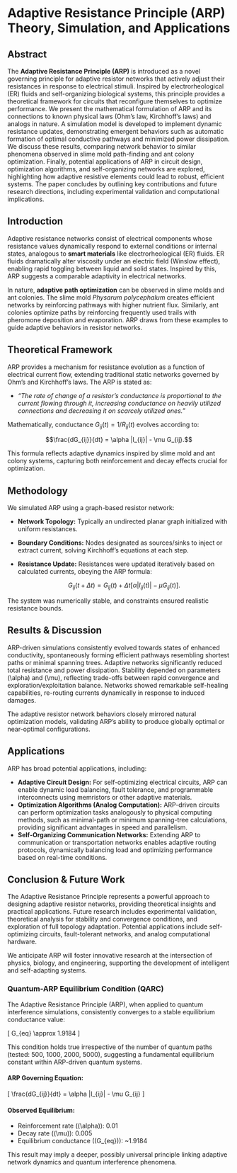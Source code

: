 # Adaptive Resistance Principle (ARP) Theory, Simulation, and Applications

## Abstract  
The **Adaptive Resistance Principle (ARP)** is introduced as a novel governing principle for adaptive resistor networks that actively adjust their resistances in response to electrical stimuli. Inspired by electrorheological (ER) fluids and self-organizing biological systems, this principle provides a theoretical framework for circuits that reconfigure themselves to optimize performance. We present the mathematical formulation of ARP and its connections to known physical laws (Ohm’s law, Kirchhoff’s laws) and analogs in nature. A simulation model is developed to implement dynamic resistance updates, demonstrating emergent behaviors such as automatic formation of optimal conductive pathways and minimized power dissipation. We discuss these results, comparing network behavior to similar phenomena observed in slime mold path-finding and ant colony optimization. Finally, potential applications of ARP in circuit design, optimization algorithms, and self-organizing networks are explored, highlighting how adaptive resistive elements could lead to robust, efficient systems. The paper concludes by outlining key contributions and future research directions, including experimental validation and computational implications.

## Introduction  
Adaptive resistance networks consist of electrical components whose resistance values dynamically respond to external conditions or internal states, analogous to **smart materials** like electrorheological (ER) fluids. ER fluids dramatically alter viscosity under an electric field (Winslow effect), enabling rapid toggling between liquid and solid states. Inspired by this, ARP suggests a comparable adaptivity in electrical networks.

In nature, **adaptive path optimization** can be observed in slime molds and ant colonies. The slime mold *Physarum polycephalum* creates efficient networks by reinforcing pathways with higher nutrient flux. Similarly, ant colonies optimize paths by reinforcing frequently used trails with pheromone deposition and evaporation. ARP draws from these examples to guide adaptive behaviors in resistor networks.

## Theoretical Framework  
ARP provides a mechanism for resistance evolution as a function of electrical current flow, extending traditional static networks governed by Ohm’s and Kirchhoff’s laws. The ARP is stated as:

- *“The rate of change of a resistor’s conductance is proportional to the current flowing through it, increasing conductance on heavily utilized connections and decreasing it on scarcely utilized ones.”* 

Mathematically, conductance $G_{ij}(t) = 1/R_{ij}(t)$ evolves according to:

$$\frac{dG_{ij}}{dt} = \alpha |I_{ij}| - \mu G_{ij}.$$

This formula reflects adaptive dynamics inspired by slime mold and ant colony systems, capturing both reinforcement and decay effects crucial for optimization.

## Methodology  
We simulated ARP using a graph-based resistor network:

- **Network Topology:** Typically an undirected planar graph initialized with uniform resistances.
- **Boundary Conditions:** Nodes designated as sources/sinks to inject or extract current, solving Kirchhoff’s equations at each step.
- **Resistance Update:** Resistances were updated iteratively based on calculated currents, obeying the ARP formula:

  $$G_{ij}(t+\Delta t) = G_{ij}(t) + \Delta t [\alpha |I_{ij}(t)| - \mu G_{ij}(t)].$$

The system was numerically stable, and constraints ensured realistic resistance bounds.

## Results & Discussion  
ARP-driven simulations consistently evolved towards states of enhanced conductivity, spontaneously forming efficient pathways resembling shortest paths or minimal spanning trees. Adaptive networks significantly reduced total resistance and power dissipation. Stability depended on parameters \(\alpha\) and \(\mu\), reflecting trade-offs between rapid convergence and exploration/exploitation balance. Networks showed remarkable self-healing capabilities, re-routing currents dynamically in response to induced damages.

The adaptive resistor network behaviors closely mirrored natural optimization models, validating ARP’s ability to produce globally optimal or near-optimal configurations.

## Applications  
ARP has broad potential applications, including:

- **Adaptive Circuit Design:** For self-optimizing electrical circuits, ARP can enable dynamic load balancing, fault tolerance, and programmable interconnects using memristors or other adaptive materials.
- **Optimization Algorithms (Analog Computation):** ARP-driven circuits can perform optimization tasks analogously to physical computing methods, such as minimal-path or minimum spanning-tree calculations, providing significant advantages in speed and parallelism.
- **Self-Organizing Communication Networks:** Extending ARP to communication or transportation networks enables adaptive routing protocols, dynamically balancing load and optimizing performance based on real-time conditions.

## Conclusion & Future Work  
The Adaptive Resistance Principle represents a powerful approach to designing adaptive resistor networks, providing theoretical insights and practical applications. Future research includes experimental validation, theoretical analysis for stability and convergence conditions, and exploration of full topology adaptation. Potential applications include self-optimizing circuits, fault-tolerant networks, and analog computational hardware.

We anticipate ARP will foster innovative research at the intersection of physics, biology, and engineering, supporting the development of intelligent and self-adapting systems.







### Quantum-ARP Equilibrium Condition (QARC)

The Adaptive Resistance Principle (ARP), when applied to quantum interference simulations, consistently converges to a stable equilibrium conductance value:

\[
G_{eq} \approx 1.9184
\]

This condition holds true irrespective of the number of quantum paths (tested: 500, 1000, 2000, 5000), suggesting a fundamental equilibrium constant within ARP-driven quantum systems.

#### ARP Governing Equation:

\[
\frac{dG_{ij}}{dt} = \alpha |I_{ij}| - \mu G_{ij}
\]

#### Observed Equilibrium:

- Reinforcement rate (\(\alpha\)): 0.01
- Decay rate (\(\mu\)): 0.005
- Equilibrium conductance (\(G_{eq}\)): ~1.9184

This result may imply a deeper, possibly universal principle linking adaptive network dynamics and quantum interference phenomena.


